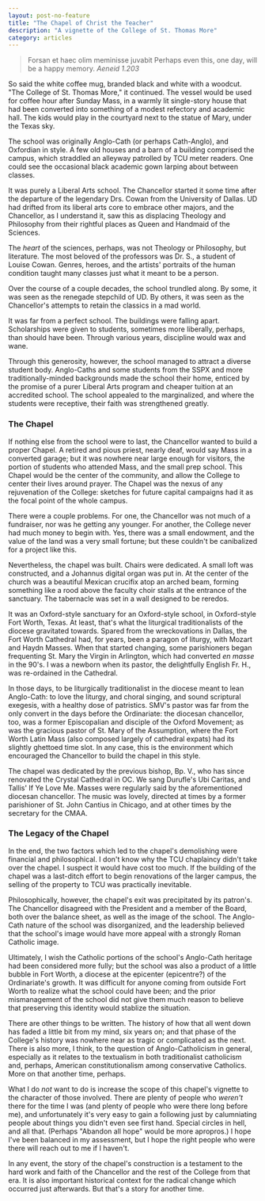 ```yaml
---
layout: post-no-feature
title: "The Chapel of Christ the Teacher"
description: "A vignette of the College of St. Thomas More"
category: articles
---
```


> Forsan et haec olim meminisse juvabit
> Perhaps even this, one day, will be a happy memory.
> _Aeneid 1.203_

So said the white coffee mug, branded black and white with a woodcut. "The College of St. Thomas More," it continued. The vessel would be used for coffee hour after Sunday Mass, in a warmly lit single-story house that had been converted into something of a modest refectory and academic hall. The kids would play in the courtyard next to the statue of Mary, under the Texas sky.

The school was originally Anglo-Cath (or perhaps Cath-Anglo), and Oxfordian in style. A few old houses and a barn of a building comprised the campus, which straddled an alleyway patrolled by TCU meter readers. One could see the occasional black academic gown larping about between classes.

It was purely a Liberal Arts school. The Chancellor started it some time after the departure of the legendary Drs. Cowan from the University of Dallas. UD had drifted from its liberal arts core to embrace other majors, and the Chancellor, as I understand it, saw this as displacing Theology and Philosophy from their rightful places as Queen and Handmaid of the Sciences.

The _heart_ of the sciences, perhaps, was not Theology or Philosophy, but literature. The most beloved of the professors was Dr. S., a student of Louise Cowan. Genres, heroes, and the artists' portraits of the human condition taught many classes just what it meant to be a person.

Over the course of a couple decades, the school trundled along. By some, it was seen as the renegade stepchild of UD. By others, it was seen as the Chancellor's attempts to retain the classics in a mad world.

It was far from a perfect school. The buildings were falling apart. Scholarships were given to students, sometimes more liberally, perhaps, than should have been. Through various years, discipline would wax and wane.

Through this generosity, however, the school managed to attract a diverse student body. Anglo-Caths and some students from the SSPX and more traditionally-minded backgrounds made the school their home, enticed by the promise of a purer Liberal Arts program and cheaper tuition at an accredited school. The school appealed to the marginalized, and where the students were receptive, their faith was strengthened greatly.

### The Chapel
If nothing else from the school were to last, the Chancellor wanted to build a proper Chapel. A retired and pious priest, nearly deaf, would say Mass in a converted garage; but it was nowhere near large enough for visitors, the portion of students who attended Mass, and the small prep school. This Chapel would be the center of the community, and allow the College to center their lives around prayer. The Chapel was the nexus of any rejuvenation of the College: sketches for future capital campaigns had it as the focal point of the whole campus.

There were a couple problems. For one, the Chancellor was not much of a fundraiser, nor was he getting any younger. For another, the College never had much money to begin with. Yes, there was a small endowment, and the value of the land was a very small fortune; but these couldn't be canibalized for a project like this.

Nevertheless, the chapel was built. Chairs were dedicated. A small loft was constructed, and a Johannus digital organ was put in. At the center of the church was a beautiful Mexican crucifix atop an arched beam, forming something like a rood above the faculty choir stalls at the entrance of the sanctuary. The tabernacle was set in a wall designed to be reredos.

It was an Oxford-style sanctuary for an Oxford-style school, in Oxford-style Fort Worth, Texas. At least, that's what the liturgical traditionalists of the diocese gravitated towards. Spared from the wreckovations in Dallas, the Fort Worth Cathedral had, for years, been a paragon of liturgy, with Mozart and Haydn Masses. When that started changing, some parishioners began frequenting St. Mary the Virgin in Arlington, which had converted _en masse_ in the 90's. I was a newborn when its pastor, the delightfully English Fr. H., was re-ordained in the Cathedral.

In those days, to be liturgically traditionalist in the diocese meant to lean Anglo-Cath: to love the liturgy, and choral singing, and sound scriptural exegesis, with a healthy dose of patristics. SMV's pastor was far from the only convert in the days before the Ordinariate: the diocesan chancellor, too, was a former Episcopalian and disciple of the Oxford Movement; as was the gracious pastor of St. Mary of the Assumption, where the Fort Worth Latin Mass (also composed largely of cathedral expats) had its slightly ghettoed time slot. In any case, this is the environment which encouraged the Chancellor to build the chapel in this style.

The chapel was dedicated by the previous bishop, Bp. V., who has since renovated the Crystal Cathedral in OC. We sang Durufle's Ubi Caritas, and Tallis' If Ye Love Me. Masses were regularly said by the aforementioned diocesan chancellor. The music was lovely, directed at times by a former parishioner of St. John Cantius in Chicago, and at other times by the secretary for the CMAA.

### The Legacy of the Chapel
In the end, the two factors which led to the chapel's demolishing were financial and philosophical. I don't know why the TCU chaplaincy didn't take over the chapel. I suspect it would have cost too much. If the building of the chapel was a last-ditch effort to begin renovations of the larger campus, the selling of the property to TCU was practically inevitable.

Philosophically, however, the chapel's exit was precipitated by its patron's. The Chancellor disagreed with the President and a member of the Board, both over the balance sheet, as well as the image of the school. The Anglo-Cath nature of the school was disorganized, and the leadership believed that the school's image would have more appeal with a strongly Roman Catholic image.

Ultimately, I wish the Catholic portions of the school's Anglo-Cath heritage had been considered more fully; but the school was also a product of a little bubble in Fort Worth, a diocese at the epicenter (epicentre?) of the Ordinariate's growth. It was difficult for anyone coming from outside Fort Worth to realize what the school could have been; and the prior mismanagement of the school did not give them much reason to believe that preserving this identity would stablize the situation.

There are other things to be written. The history of how that all went down has faded a little bit from my mind, six years on; and that phase of the College's history was nowhere near as tragic or complicated as the next. There is also more, I think, to the question of Anglo-Catholicism in general, especially as it relates to the textualism in both traditionalist catholicism and, perhaps, American constitutionalism among conservative Catholics. More on that another time, perhaps.

What I do _not_ want to do is increase the scope of this chapel's vignette to the character of those involved. There are plenty of people who _weren't_ there for the time I was (and plenty of people who were there long before me), and unfortunately it's very easy to gain a following just by calumniating people about things you didn't even see first hand. Special circles in hell, and all that. (Perhaps "Abandon all hope" would be more apropros.) I hope I've been balanced in my assessment, but I hope the right people who were there will reach out to me if I haven't.

In any event, the story of the chapel's construction is a testament to the hard work and faith of the Chancellor and the rest of the College from that era. It is also important historical context for the radical change which occurred just afterwards. But that's a story for another time.
